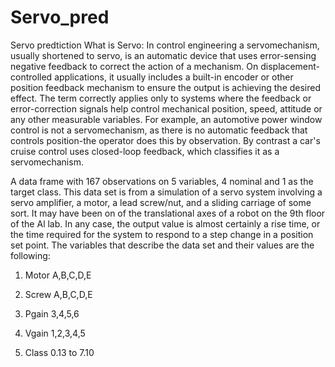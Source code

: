 # Servo_pred
Servo predtiction 
What is Servo: In control engineering a servomechanism, usually shortened to servo, is an automatic device that uses error-sensing negative feedback to correct the action of a mechanism. On displacement-controlled applications, it usually includes a built-in encoder or other position feedback mechanism to ensure the output is achieving the desired effect. The term correctly applies only to systems where the feedback or error-correction signals help control mechanical position, speed, attitude or any other measurable variables. For example, an automotive power window control is not a servomechanism, as there is no automatic feedback that controls position-the operator does this by observation. By contrast a car's cruise control uses closed-loop feedback, which classifies it as a servomechanism.

A data frame with 167 observations on 5 variables, 4 nominal and 1 as the target class. This data set is from a simulation of a servo system involving a servo amplifier, a motor, a lead screw/nut, and a sliding carriage of some sort. It may have been on of the translational axes of a robot on the 9th floor of the Al lab. In any case, the output value is almost certainly a rise time, or the time required for the system to respond to a step change in a position set point. The variables that describe the data set and their values are the following:

1. Motor A,B,C,D,E

2. Screw A,B,C,D,E

3. Pgain 3,4,5,6

4. Vgain 1,2,3,4,5

5. Class 0.13 to 7.10
